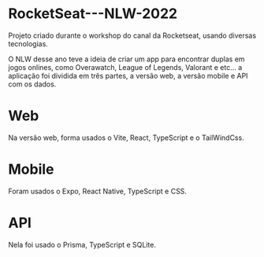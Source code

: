 # RocketSeat---NLW-2022

Projeto criado durante o workshop do canal da Rocketseat, usando diversas tecnologias.

O NLW desse ano teve a ideia de criar um app para encontrar duplas em jogos onlines, como Overawatch, League of Legends, Valorant e etc... a aplicação foi dividida em três partes, a versão web, a versão mobile e API com os dados.

# Web

Na versão web, forma usados o Vite, React, TypeScript e o TailWindCss.

# Mobile

Foram usados o Expo, React Native, TypeScript e CSS.

# API

Nela foi usado o Prisma, TypeScript e SQLite.
